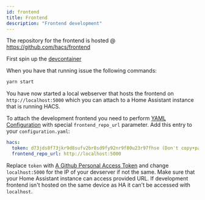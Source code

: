 ```yaml
---
id: frontend
title: Frontend
description: "Frontend development"
---
```


The repository for the frontend is hosted @ https://github.com/hacs/frontend

First spin up the [devcontainer](/docs/developer/devcontainer)

When you have that running issue the following commands:

```bash
yarn start
```

You have now started a local webserver that hosts the frontend on `http://localhost:5000` which you can attach to a Home Assistant instance that is running HACS.

To attach the development frontend you need to perform [YAML Configuration](/docs/configuration/legacy) with special `frontend_repo_url` parameter. Add this entry to your `configuration.yaml`:

```yaml
hacs:
  token: d73jds8f73jkr9d8sufv2br8sd9fy92nr9f80u23r97fhse (Don't copy+paste this token, create your own)
  frontend_repo_url: http://localhost:5000
```

Replace `token` with [A Github Personal Access Token](https://docs.github.com/en/github/authenticating-to-github/keeping-your-account-and-data-secure/creating-a-personal-access-token) and change `localhost:5000` for the IP of your devserver if not the same. Make sure that your Home Assistant instance can access provided URL. If development frontend isn't hosted on the same device as HA it can't be accessed with `localhost`.
